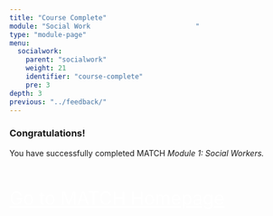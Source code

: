 ```yaml
---
title: "Course Complete"
module: "Social Work                          "
type: "module-page"
menu:
  socialwork:
    parent: "socialwork"
    weight: 21
    identifier: "course-complete"
    pre: 3
depth: 3
previous: "../feedback/"
---
```

<div class="pageblock"><h3>Congratulations!</h3><p>You have successfully completed MATCH <i>Module 1: Social Workers.</i></p>

<p style="font-size: XX-large; padding-top: 20px;"><a class="btn btn-info" href="/." style="color: #fff;"><span class="glyphicon glyphicon-home"></span> Go to MATCH Homepage</a></p>

</div>